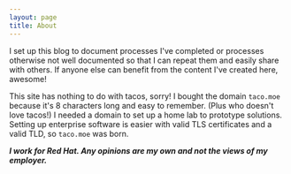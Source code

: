 ```yaml
---
layout: page
title: About
---
```


I set up this blog to document processes I've completed or processes otherwise
not well documented so that I can repeat them and easily share with others. If
anyone else can benefit from the content I've created here, awesome!

This site has nothing to do with tacos, sorry! I bought the domain `taco.moe`
because it's 8 characters long and easy to remember. (Plus who doesn't love
tacos!) I needed a domain to set up a home lab to prototype solutions. Setting
up enterprise software is easier with valid TLS certificates and a valid TLD,
so `taco.moe` was born.

***I work for Red Hat. Any opinions are my own and not the views of my
employer.***
